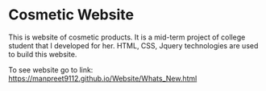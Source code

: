 # Cosmetic Website
 This is website of cosmetic products. It is a mid-term project of college student
 that I developed for her. HTML, CSS, Jquery technologies are used to build this website.  
    

To see website go to link: https://manpreet9112.github.io/Website/Whats_New.html
